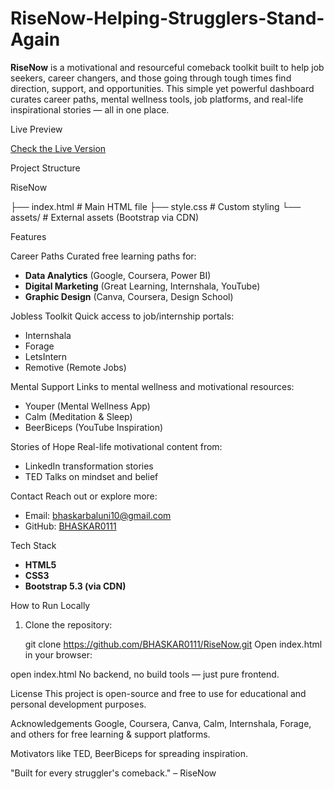 # RiseNow-Helping-Strugglers-Stand-Again


**RiseNow** is a motivational and resourceful comeback toolkit built to help job seekers, career changers, and those going through tough times find direction, support, and opportunities. This simple yet powerful dashboard curates career paths, mental wellness tools, job platforms, and real-life inspirational stories — all in one place.


Live Preview

 [Check the Live Version](https://bhaskar0111.github.io/RiseNow-Helping-Strugglers-Stand-Again/)

Project Structure

RiseNow

├── index.html # Main HTML file
├── style.css # Custom styling
└── assets/ # External assets (Bootstrap via CDN)


Features

Career Paths
Curated free learning paths for:
- **Data Analytics** (Google, Coursera, Power BI)
- **Digital Marketing** (Great Learning, Internshala, YouTube)
- **Graphic Design** (Canva, Coursera, Design School)

Jobless Toolkit
Quick access to job/internship portals:
- Internshala
- Forage
- LetsIntern
- Remotive (Remote Jobs)

Mental Support
Links to mental wellness and motivational resources:
- Youper (Mental Wellness App)
- Calm (Meditation & Sleep)
- BeerBiceps (YouTube Inspiration)

Stories of Hope
Real-life motivational content from:
- LinkedIn transformation stories
- TED Talks on mindset and belief

Contact
Reach out or explore more:
- Email: bhaskarbaluni10@gmail.com
- GitHub: [BHASKAR0111](https://github.com/BHASKAR0111)

Tech Stack

- **HTML5**
- **CSS3**
- **Bootstrap 5.3 (via CDN)**

How to Run Locally

1. Clone the repository:
   
   git clone https://github.com/BHASKAR0111/RiseNow.git
Open index.html in your browser:

open index.html
No backend, no build tools — just pure frontend.

License
This project is open-source and free to use for educational and personal development purposes.

Acknowledgements
Google, Coursera, Canva, Calm, Internshala, Forage, and others for free learning & support platforms.

Motivators like TED, BeerBiceps for spreading inspiration.

"Built for every struggler's comeback." – RiseNow
